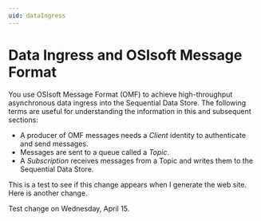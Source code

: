 ```yaml
---
uid: dataIngress
---
```


# Data Ingress and OSIsoft Message Format

You use OSIsoft Message Format (OMF) to achieve high-throughput asynchronous data ingress 
into the Sequential Data Store. The following terms are useful for understanding the information
in this and subsequent sections:

- A producer of OMF messages needs a *Client* identity to authenticate and send messages.
- Messages are sent to a queue called a *Topic*. 
- A *Subscription* receives messages from a Topic and writes them to the Sequential Data Store.


This is a test to see if this change appears when I generate the web site.
Here is another change.

Test change on Wednesday, April 15.